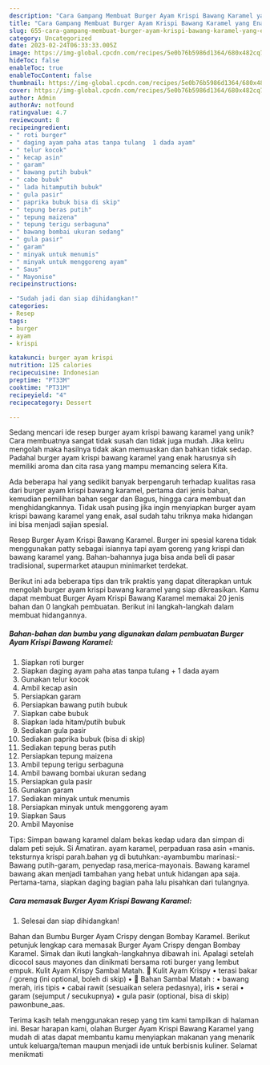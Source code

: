 ```yaml
---
description: "Cara Gampang Membuat Burger Ayam Krispi Bawang Karamel yang Enak"
title: "Cara Gampang Membuat Burger Ayam Krispi Bawang Karamel yang Enak"
slug: 655-cara-gampang-membuat-burger-ayam-krispi-bawang-karamel-yang-enak
category: Uncategorized
date: 2023-02-24T06:33:33.005Z
image: https://img-global.cpcdn.com/recipes/5e0b76b5986d1364/680x482cq70/burger-ayam-krispi-bawang-karamel-foto-resep-utama.jpg
hideToc: false
enableToc: true
enableTocContent: false
thumbnail: https://img-global.cpcdn.com/recipes/5e0b76b5986d1364/680x482cq70/burger-ayam-krispi-bawang-karamel-foto-resep-utama.jpg
cover: https://img-global.cpcdn.com/recipes/5e0b76b5986d1364/680x482cq70/burger-ayam-krispi-bawang-karamel-foto-resep-utama.jpg
author: Admin
authorAv: notfound
ratingvalue: 4.7
reviewcount: 8
recipeingredient:
- " roti burger"
- " daging ayam paha atas tanpa tulang  1 dada ayam"
- " telur kocok"
- " kecap asin"
- " garam"
- " bawang putih bubuk"
- " cabe bubuk"
- " lada hitamputih bubuk"
- " gula pasir"
- " paprika bubuk bisa di skip"
- " tepung beras putih"
- " tepung maizena"
- " tepung terigu serbaguna"
- " bawang bombai ukuran sedang"
- " gula pasir"
- " garam"
- " minyak untuk menumis"
- " minyak untuk menggoreng ayam"
- " Saus"
- " Mayonise"
recipeinstructions:

- "Sudah jadi dan siap dihidangkan!"
categories:
- Resep
tags:
- burger
- ayam
- krispi

katakunci: burger ayam krispi 
nutrition: 125 calories
recipecuisine: Indonesian
preptime: "PT33M"
cooktime: "PT31M"
recipeyield: "4"
recipecategory: Dessert

---
```





Sedang mencari ide resep burger ayam krispi bawang karamel yang unik? Cara membuatnya sangat tidak susah dan tidak juga mudah. Jika keliru mengolah maka hasilnya tidak akan memuaskan dan bahkan tidak sedap. Padahal burger ayam krispi bawang karamel yang enak harusnya sih memiliki aroma dan cita rasa yang mampu memancing selera Kita.





Ada beberapa hal yang sedikit banyak berpengaruh terhadap kualitas rasa dari burger ayam krispi bawang karamel, pertama dari jenis bahan, kemudian pemilihan bahan segar dan Bagus, hingga cara membuat dan menghidangkannya. Tidak usah pusing jika ingin menyiapkan burger ayam krispi bawang karamel yang enak,      asal sudah tahu triknya maka hidangan ini bisa menjadi sajian spesial.














Resep Burger Ayam Krispi Bawang Karamel. Burger ini spesial karena tidak menggunakan patty sebagai isiannya tapi ayam goreng yang krispi dan bawang karamel yang. Bahan-bahannya juga bisa anda beli di pasar tradisional, supermarket ataupun minimarket terdekat.






Berikut ini ada beberapa tips dan trik praktis yang dapat diterapkan untuk mengolah burger ayam krispi bawang karamel yang siap dikreasikan. Kamu dapat membuat Burger Ayam Krispi Bawang Karamel memakai 20 jenis bahan dan 0 langkah pembuatan. Berikut ini langkah-langkah dalam membuat hidangannya.

<!--inarticleads1-->

##### Bahan-bahan dan bumbu yang digunakan dalam pembuatan Burger Ayam Krispi Bawang Karamel:

1. Siapkan  roti burger
1. Siapkan  daging ayam paha atas tanpa tulang + 1 dada ayam
1. Gunakan  telur kocok
1. Ambil  kecap asin
1. Persiapkan  garam
1. Persiapkan  bawang putih bubuk
1. Siapkan  cabe bubuk
1. Siapkan  lada hitam/putih bubuk
1. Sediakan  gula pasir
1. Sediakan  paprika bubuk (bisa di skip)
1. Sediakan  tepung beras putih
1. Persiapkan  tepung maizena
1. Ambil  tepung terigu serbaguna
1. Ambil  bawang bombai ukuran sedang
1. Persiapkan  gula pasir
1. Gunakan  garam
1. Sediakan  minyak untuk menumis
1. Persiapkan  minyak untuk menggoreng ayam
1. Siapkan  Saus
1. Ambil  Mayonise


Tips: Simpan bawang karamel dalam bekas kedap udara dan simpan di dalam peti sejuk. Si Amatiran. ayam karamel, perpaduan rasa asin +manis. teksturnya krispi parah.bahan yg di butuhkan:-ayambumbu marinasi:-Bawang putih-garam, penyedap rasa,merica-mayonais. Bawang karamel bawang akan menjadi tambahan yang hebat untuk hidangan apa saja. Pertama-tama, siapkan daging bagian paha lalu pisahkan dari tulangnya. 

<!--inarticleads2-->

##### Cara memasak Burger Ayam Krispi Bawang Karamel:


1. Selesai dan siap dihidangkan!

Bahan dan Bumbu Burger Ayam Crispy dengan Bombay Karamel. Berikut petunjuk lengkap cara memasak Burger Ayam Crispy dengan Bombay Karamel. Simak dan ikuti langkah-langkahnya dibawah ini. Apalagi setelah dicocol saus mayones dan dinikmati bersama roti burger yang lembut empuk. Kulit Ayam Krispy Sambal Matah. 🌠 Kulit Ayam Krispy • terasi bakar / goreng (ini optional, boleh di skip) • 🌠 Bahan Sambal Matah : • bawang merah, iris tipis • cabai rawit (sesuaikan selera pedasnya), iris • serai • garam (sejumput / secukupnya) • gula pasir (optional, bisa di skip) pawonbune_aas. 

Terima kasih telah menggunakan resep yang tim kami tampilkan di halaman ini. Besar harapan kami, olahan Burger Ayam Krispi Bawang Karamel yang mudah di atas dapat membantu kamu menyiapkan makanan yang menarik untuk keluarga/teman maupun menjadi ide untuk berbisnis kuliner. Selamat menikmati
